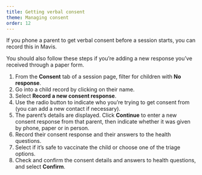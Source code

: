 ```yaml
---
title: Getting verbal consent
theme: Managing consent
order: 12
---
```


If you phone a parent to get verbal consent before a session starts, you can record this in Mavis.

You should also follow these steps if you’re adding a new response you’ve received through a paper form.

1. From the **Consent** tab of a session page, filter for children with **No response**.
2. Go into a child record by clicking on their name.
3. Select **Record a new consent response**.
4. Use the radio button to indicate who you’re trying to get consent from (you can add a new contact if necessary).
5. The parent’s details are displayed. Click **Continue** to enter a new consent response from that parent, then indicate whether it was given by phone, paper or in person.
6. Record their consent response and their answers to the health questions.
7. Select if it’s safe to vaccinate the child or choose one of the triage options.
8. Check and confirm the consent details and answers to health questions, and select **Confirm**.
